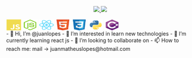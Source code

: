 <div align="center">
  <a href="https://github.com/juanlopes">
    <img height="180em" src="https://github-readme-stats.vercel.app/api?username=juanlopes&show_icons=true&theme=merko&include_all_commits=true&count_private=true"/>
    <img height="180em" src="https://github-readme-stats.vercel.app/api/top-langs/?username=juanlopes&layout=compact&langs_count=7&theme=merko"/>
  </a>
</div>
  
<div style="display: inline_block"><br>
  <img align="center" height="30" width="40" src="https://raw.githubusercontent.com/devicons/devicon/master/icons/javascript/javascript-plain.svg">
  <img align="center" height="30" width="40" src="https://raw.githubusercontent.com/devicons/devicon/master/icons/nodejs/nodejs-plain.svg">
  <img align="center" height="30" width="40" src="https://raw.githubusercontent.com/devicons/devicon/master/icons/react/react-original.svg">
  <img align="center" height="30" width="40" src="https://raw.githubusercontent.com/devicons/devicon/master/icons/html5/html5-original.svg">
  <img align="center" height="30" width="40" src="https://raw.githubusercontent.com/devicons/devicon/master/icons/css3/css3-original.svg">
  <img align="center" height="30" width="40" src="https://raw.githubusercontent.com/devicons/devicon/master/icons/python/python-original.svg">
  <img align="center" height="30" width="40" src="https://raw.githubusercontent.com/devicons/devicon/master/icons/csharp/csharp-original.svg">
</div>
- 👋 Hi, I’m @juanlopes
- 👀 I’m interested in learn new technologies
- 🌱 I’m currently learning react js
- 💞️ I’m looking to collaborate on 
- 📫 How to reach me: mail -> juanmatheuslopes@hotmail.com

<!---
juanlopes/juanlopes is a ✨ special ✨ repository because its `README.md` (this file) appears on your GitHub profile.
You can click the Preview link to take a look at your changes.
--->
